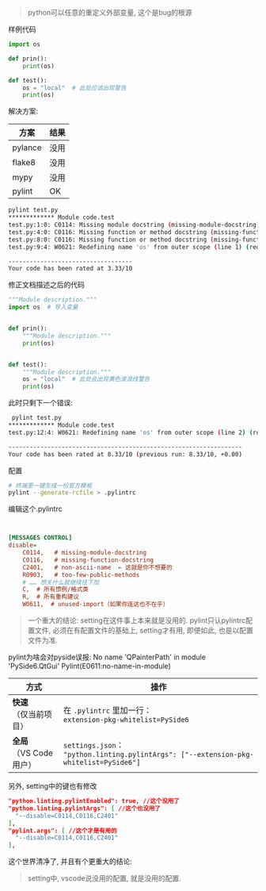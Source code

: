 >   python可以任意的重定义外部变量, 这个是bug的根源

样例代码

```py
import os  

def prin():
    print(os)

def test():
    os = "local"  # 此处应该出现警告
    print(os)
```

解决方案: 

| 方案    | 结果 |
| ------- | ---- |
| pylance | 没用 |
| flake8  | 没用 |
| mypy    | 没用 |
| pylint  | OK   |

```sh
pylint test.py
************* Module code.test
test.py:1:0: C0114: Missing module docstring (missing-module-docstring)
test.py:4:0: C0116: Missing function or method docstring (missing-function-docstring)
test.py:8:0: C0116: Missing function or method docstring (missing-function-docstring)
test.py:9:4: W0621: Redefining name 'os' from outer scope (line 1) (redefined-outer-name)

-----------------------------------
Your code has been rated at 3.33/10

```

修正文档描述之后的代码

```py
"""Module description."""
import os  # 导入变量


def prin():
    """Module description."""
    print(os)


def test():
    """Module description."""
    os = "local"  # 此处会出现黄色波浪线警告
    print(os)

```

此时只剩下一个错误:

```sh
 pylint test.py
************* Module code.test
test.py:12:4: W0621: Redefining name 'os' from outer scope (line 2) (redefined-outer-name)

------------------------------------------------------------------
Your code has been rated at 8.33/10 (previous run: 8.33/10, +0.00)
```

配置

```sh
# 终端里一键生成一份官方模板
pylint --generate-rcfile > .pylintrc
```

编辑这个.pylintrc

```ini


[MESSAGES CONTROL]
disable=
    C0114,   # missing-module-docstring
    C0116,   # missing-function-docstring
    C2401,   # non-ascii-name  ← 这就是你不想要的
    R0903,   # too-few-public-methods
    # …… 想关什么就继续往下加
    C,  # 所有惯例/格式类
    R,  # 所有重构建议
    W0611,  # unused-import（如果你连这也不在乎）
```

> 一个重大的结论: setting在这件事上本来就是没用的. pylint只认pylintrc配置文件, 必须在有配置文件的基础上, setting才有用, 即便如此, 也是以配置文件为准.

pylint为啥会对pyside误报:  No name 'QPainterPath' in module 'PySide6.QtGui' Pylint(E0611:no-name-in-module)

| 方式                         | 操作                                                         |
| ---------------------------- | ------------------------------------------------------------ |
| **快速**<br>（仅当前项目）   | 在 `.pylintrc` 里加一行：<br>`extension-pkg-whitelist=PySide6` |
| **全局**<br>（VS Code 用户） | `settings.json`：<br>`"python.linting.pylintArgs": ["--extension-pkg-whitelist=PySide6"]` |

另外, setting中的键也有修改

```json
"python.linting.pylintEnabled": true, //这个没用了
"python.linting.pylintArgs": [ //这个也没用了
  "--disable=C0114,C0116,C2401" 
],
"pylint.args": [ //这个才是有用的
  "--disable=C0114,C0116,C2401" 
],
```

这个世界清净了, 并且有个更重大的结论:

> setting中, vscode说没用的配置, 就是没用的配置.


